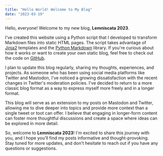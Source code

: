 ```yaml
---
title: "Hello World! Welcome to My Blog"
date: "2023-03-19"
---
```


Hello, everyone! Welcome to my new blog, **Lemniscata 2023**.

I've created this website using a Python script that I developed to transform Markdown files into static HTML pages. The script takes advantage of [Jinja2](https://jinja.palletsprojects.com/) templates and the [Python Markdown](https://python-markdown.github.io/) library. If you're curious about how it works or want to create your own static blog, feel free to check out the code on [GitHub](https://github.com/idaho06/lemniscata2023).

I plan to update this blog regularly, sharing my thoughts, experiences, and projects. As someone who has been using social media platforms like Twitter and Mastodon, I've noticed a growing dissatisfaction with the recent changes in Twitter's moderation policies. I've decided to return to a more classic blog format as a way to express myself more freely and in a longer format.

This blog will serve as an extension to my posts on Mastodon and Twitter, allowing me to dive deeper into topics and provide more context than a single tweet or toot can offer. I believe that engaging in longer-form content can foster more thoughtful discussions and create a space where ideas can be explored in more detail.

So, welcome to **Lemniscata 2023**! I'm excited to share this journey with you, and I hope you'll find my posts informative and thought-provoking. Stay tuned for more updates, and don't hesitate to reach out if you have any questions or suggestions.

